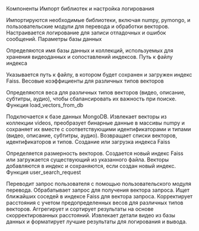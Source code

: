 Компоненты
Импорт библиотек и настройка логирования

Импортируются необходимые библиотеки, включая numpy, pymongo, и пользовательские модули для перевода и обработки векторов.
Настраивается логирование для записи отладочных и ошибок сообщений.
Параметры базы данных

Определяются имя базы данных и коллекций, используемых для хранения видеоданных и сопоставлений индексов.
Путь к файлу индекса

Указывается путь к файлу, в котором будет сохранен и загружен индекс Faiss.
Весовые коэффициенты для различных типов векторов

Определяются веса для различных типов векторов (видео, описание, субтитры, аудио), чтобы сбалансировать их важность при поиске.
Функция load_vectors_from_db

Подключается к базе данных MongoDB.
Извлекает векторы из коллекции videos, преобразует бинарные данные в массивы numpy и сохраняет их вместе с соответствующими идентификаторами и типами (видео, описание, субтитры, аудио).
Возвращает списки векторов, идентификаторов и типов.
Создание или загрузка индекса Faiss

Определяется размерность векторов.
Создается новый индекс Faiss или загружается существующий из указанного файла.
Векторы добавляются в индекс и сохраняются, если создан новый индекс.
Функция user_search_request

Переводит запрос пользователя с помощью пользовательского модуля перевода.
Обрабатывает запрос для получения вектора запроса.
Ищет ближайших соседей в индексе Faiss для вектора запроса.
Корректирует расстояния с учетом предопределенных весов для различных типов векторов.
Аггрегирует и сортирует результаты на основе скорректированных расстояний.
Извлекает детали видео из базы данных и форматирует лучшие результаты для логирования и вывода.